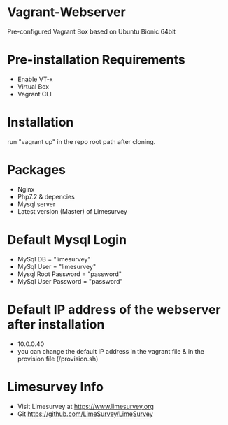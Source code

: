 # Vagrant-Webserver

Pre-configured Vagrant Box based on Ubuntu Bionic 64bit

# Pre-installation Requirements
- Enable VT-x
- Virtual Box
- Vagrant CLI

# Installation
run "vagrant up" in the repo root path after cloning.

# Packages 
- Nginx 
- Php7.2 & depencies
- Mysql server
- Latest version (Master) of Limesurvey 

# Default Mysql Login
- MySql DB = "limesurvey"
- MySql User = "limesurvey"
- Mysql Root Password = "password"
- MySql User Password = "password"

# Default IP address of the webserver after installation
- 10.0.0.40
- you can change the default IP address in the vagrant file & in the provision file (/provision.sh)

# Limesurvey Info
- Visit Limesurvey at https://www.limesurvey.org
- Git https://github.com/LimeSurvey/LimeSurvey

